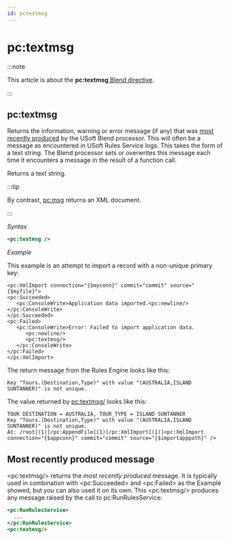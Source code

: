 ```yaml
---
id: pctextmsg
---
```


# pc:textmsg




:::note

This article is about the **pc:textmsg**[ Blend directive](/Repositories/Blend_directives).

:::

## **pc:textmsg**

Returns the information, warning or error message (if any) that was [most recently produced](#most-recently-produced-message) by the USoft Blend processor. This will often be a message as encountered in USoft Rules Service logs. This takes the form of a text string. The Blend processor sets or overwrites this message each time it encounters a message in the result of a function call.

Returns a text string.


:::tip

By contrast, [pc:msg](/Repositories/Blend_directives/pcmsg.md) returns an XML document.

:::

*Syntax*

```xml
<pc:textmsg />
```

*Example*

This example is an attempt to import a record with a non-unique primary key:

```xml><pc:textmsg
<pc:XmlImport connection="{$myconn}" commit="commit" source="{$myfile}">
<pc:Succeeded>
   <pc:ConsoleWrite>Application data imported.<pc:newline/></pc:ConsoleWrite>
</pc:Succeeded>
<pc:Failed>
   <pc:ConsoleWrite>Error: Failed to import application data.
      <pc:newline/>
      <pc:textmsg/>
   </pc:ConsoleWrite>
</pc:Failed>
</pc:XmlImport>  
```

The return message from the Rules Engine looks like this:

```
Key "Tours.(Destination,Type)" with value "(AUSTRALIA,ISLAND SUNTANNER)" is not unique.
```

The value returned by <pc:textmsg/> looks like this:

```
TOUR DESTINATION = AUSTRALIA, TOUR_TYPE = ISLAND SUNTANNER
Key "Tours.(Destination,Type)" with value "(AUSTRALIA,ISLAND SUNTANNER)" is not unique.
At: /root[(1)]/pc:AppendFile[(1)]/pc:XmlImport[(1)]<pc:XmlImport connection="{$appconn}" commit="commit" source="{$importapppath}" />
```

## Most recently produced message

\<pc:textmsg/> returns the *most recently produced* message. It is typically used in combination with \<pc:Succeeded> and \<pc:Failed> as the Example showed, but you can also used it on its own. This \<pc:textmsg/> produces any message raised by the call to pc:RunRulesService:

```xml
<pc:RunRulesService>
  ...
</pc:RunRulesService>
<pc:textmsg/>
```

 